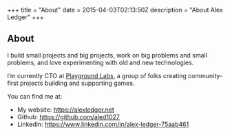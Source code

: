 +++
title = "About"
date = 2015-04-03T02:13:50Z
description = "About Alex Ledger"
+++

## About

I build small projects and big projects, work on big problems and small problems, and love experimenting with old and new technologies.

I’m currently CTO at [Playground Labs](https://playgroundlabs.io), a group of folks creating community-first projects building and supporting games.

You can find me at:

- My website: https://alexledger.net
- Github: https://github.com/aled1027
- Linkedin: https://www.linkedin.com/in/alex-ledger-75aab461